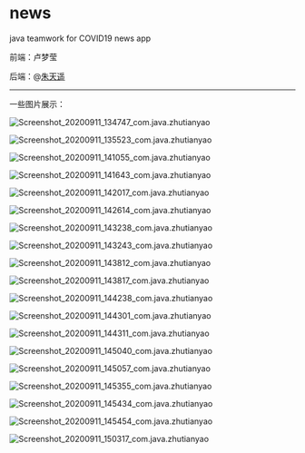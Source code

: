 # news
 java teamwork for COVID19 news app

前端：卢梦莹

后端：@[朱天遥](https://github.com/zhuty18)

---





一些图片展示：



![Screenshot_20200911_134747_com.java.zhutianyao](/pic/Screenshot_20200911_134747_com.java.zhutianyao.jpg)

![Screenshot_20200911_135523_com.java.zhutianyao](/pic/Screenshot_20200911_135523_com.java.zhutianyao.jpg)

![Screenshot_20200911_141055_com.java.zhutianyao](/pic/Screenshot_20200911_141055_com.java.zhutianyao.jpg)

![Screenshot_20200911_141643_com.java.zhutianyao](/pic/Screenshot_20200911_141643_com.java.zhutianyao.jpg)

![Screenshot_20200911_142017_com.java.zhutianyao](/pic/Screenshot_20200911_142017_com.java.zhutianyao.jpg)

![Screenshot_20200911_142614_com.java.zhutianyao](/pic/Screenshot_20200911_142614_com.java.zhutianyao.jpg)

![Screenshot_20200911_143238_com.java.zhutianyao](/pic/Screenshot_20200911_143238_com.java.zhutianyao.jpg)

![Screenshot_20200911_143243_com.java.zhutianyao](/pic/Screenshot_20200911_143243_com.java.zhutianyao.jpg)

![Screenshot_20200911_143812_com.java.zhutianyao](/pic/Screenshot_20200911_143812_com.java.zhutianyao.jpg)

![Screenshot_20200911_143817_com.java.zhutianyao](/pic/Screenshot_20200911_143817_com.java.zhutianyao.jpg)

![Screenshot_20200911_144238_com.java.zhutianyao](/pic/Screenshot_20200911_144238_com.java.zhutianyao.jpg)

![Screenshot_20200911_144301_com.java.zhutianyao](/pic/Screenshot_20200911_144301_com.java.zhutianyao.jpg)

![Screenshot_20200911_144311_com.java.zhutianyao](/pic/Screenshot_20200911_144311_com.java.zhutianyao.jpg)

![Screenshot_20200911_145040_com.java.zhutianyao](/pic/Screenshot_20200911_145040_com.java.zhutianyao.jpg)

![Screenshot_20200911_145057_com.java.zhutianyao](/pic/Screenshot_20200911_145057_com.java.zhutianyao.jpg)

![Screenshot_20200911_145355_com.java.zhutianyao](/pic/Screenshot_20200911_145355_com.java.zhutianyao.jpg)

![Screenshot_20200911_145434_com.java.zhutianyao](/pic/Screenshot_20200911_145434_com.java.zhutianyao.jpg)

![Screenshot_20200911_145454_com.java.zhutianyao](/pic/Screenshot_20200911_145454_com.java.zhutianyao.jpg)

![Screenshot_20200911_150317_com.java.zhutianyao](/pic/Screenshot_20200911_150317_com.java.zhutianyao.jpg)

